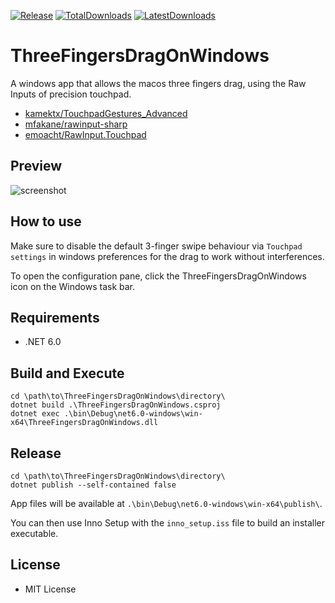 [![Release](https://img.shields.io/github/v/release/clementgre/ThreeFingersDragOnWindows?label=Download%20version)](https://github.com/clementgre/ThreeFingersDragOnWindows/releases/latest)
[![TotalDownloads](https://img.shields.io/github/downloads/clementgre/ThreeFingersDragOnWindows/total)](https://github.com/clementgre/ThreeFingersDragOnWindows/releases/latest)
[![LatestDownloads](https://img.shields.io/github/downloads/clementgre/ThreeFingersDragOnWindows/latest/total)](https://github.com/clementgre/ThreeFingersDragOnWindows/releases/latest)

# ThreeFingersDragOnWindows

A windows app that allows the macos three fingers drag, using the Raw Inputs of precision touchpad.

- [kamektx/TouchpadGestures_Advanced][1]
- [mfakane/rawinput-sharp][2]
- [emoacht/RawInput.Touchpad][3]

## Preview
![screenshot](https://raw.githubusercontent.com/ClementGre/ThreeFingersDragOnWindows/main/Resources/preview.png)

## How to use
Make sure to disable the default 3-finger swipe behaviour via ``Touchpad settings`` in windows preferences for the drag to work without interferences.

To open the configuration pane, click the ThreeFingersDragOnWindows icon on the Windows task bar.

## Requirements

- .NET 6.0

## Build and Execute
```
cd \path\to\ThreeFingersDragOnWindows\directory\
dotnet build .\ThreeFingersDragOnWindows.csproj
dotnet exec .\bin\Debug\net6.0-windows\win-x64\ThreeFingersDragOnWindows.dll
```

## Release
```
cd \path\to\ThreeFingersDragOnWindows\directory\
dotnet publish --self-contained false
```
App files will be available at ``.\bin\Debug\net6.0-windows\win-x64\publish\``.

You can then use Inno Setup with the ``inno_setup.iss`` file to build an installer executable.

## License

- MIT License

[1]: https://github.com/kamektx/TouchpadGestures_Advanced

[2]: https://github.com/mfakane/rawinput-sharp

[3]: https://github.com/emoacht/RawInput.Touchpad
